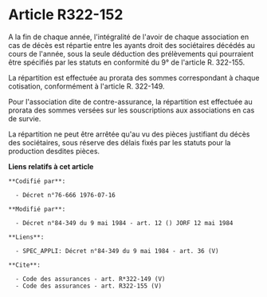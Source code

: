 # Article R322-152

A la fin de chaque année, l'intégralité de l'avoir de chaque association en cas de décès est répartie entre les ayants droit
des sociétaires décédés au cours de l'année, sous la seule déduction des prélèvements qui pourraient être spécifiés par les
statuts en conformité du 9° de l'article R. 322-155. 

La répartition est effectuée au prorata des sommes correspondant à chaque cotisation, conformément à l'article R. 322-149.

Pour l'association dite de contre-assurance, la répartition est effectuée au prorata des sommes versées sur les souscriptions
aux associations en cas de survie. 

La répartition ne peut être arrêtée qu'au vu des pièces justifiant du décès des sociétaires, sous réserve des délais fixés
par les statuts pour la production desdites pièces.

**Liens relatifs à cet article**

	**Codifié par**:

	  - Décret n°76-666 1976-07-16

	**Modifié par**:

	  - Décret n°84-349 du 9 mai 1984 - art. 12 () JORF 12 mai 1984

	**Liens**:

	  - SPEC_APPLI: Décret n°84-349 du 9 mai 1984 - art. 36 (V)

	**Cite**:

	  - Code des assurances - art. R*322-149 (V)
	  - Code des assurances - art. R322-155 (V)
